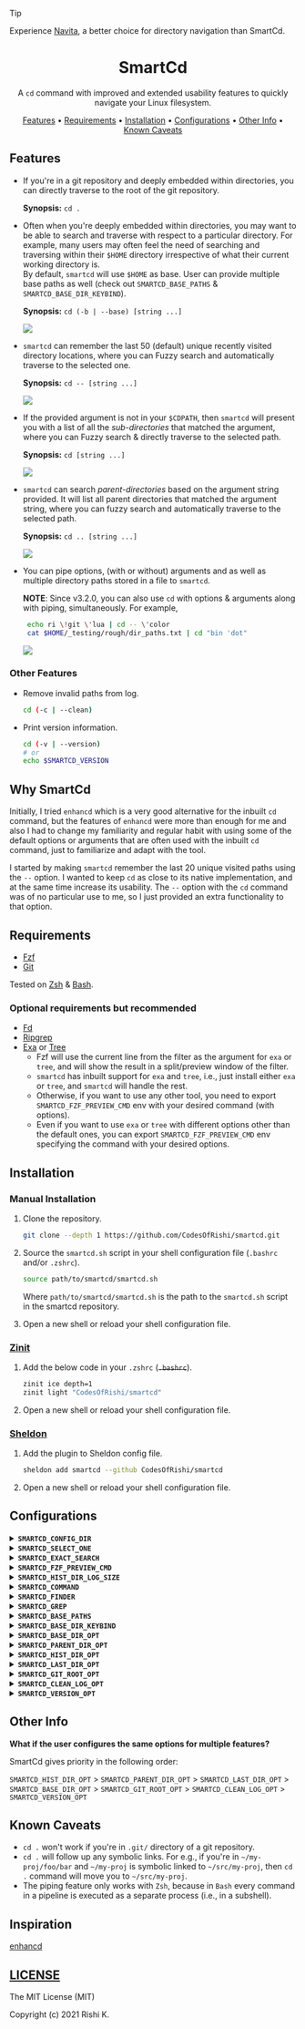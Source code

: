 > [!TIP]
> Experience [Navita](https://github.com/CodesOfRishi/navita), a better choice for directory navigation than SmartCd.

<div align="center">

# SmartCd

A `cd` command with improved and extended usability features to quickly navigate your Linux filesystem.

[Features](#features) •
[Requirements](#requirements) •
[Installation](#installation) •
[Configurations](#configurations) •
[Other Info](#other-info) •
[Known Caveats](#known-caveats)

</div>

## Features

- If you're in a git repository and deeply embedded within directories, you can directly traverse to the root of the git repository.

  **Synopsis:** `cd .`

- Often when you're deeply embedded within directories, you may want to be able to search and traverse with respect to a particular directory. For example, many users may often feel the need of searching and traversing within their `$HOME` directory irrespective of what their current working directory is.<br>By default, `smartcd` will use `$HOME` as base. User can provide multiple base paths as well (check out `SMARTCD_BASE_PATHS` & `SMARTCD_BASE_DIR_KEYBIND`).

  **Synopsis:** `cd (-b | --base) [string ...]`

  <img src="https://i.imgur.com/cLaBg3B.gif">

- `smartcd` can remember the last 50 (default) unique recently visited directory locations, where you can Fuzzy search and automatically traverse to the selected one.

  **Synopsis:** `cd -- [string ...]`

  <img src="https://i.imgur.com/UqfGpLw.gif">

- If the provided argument is not in your `$CDPATH`, then `smartcd` will present you with a list of all the *sub-directories* that matched the argument, where you can Fuzzy search & directly traverse to the selected path.

  **Synopsis:** `cd [string ...]`

  <img src="https://i.imgur.com/xVDkHD7.gif">

- `smartcd` can search *parent-directories* based on the argument string provided. It will list all parent directories that matched the argument string, where you can fuzzy search and automatically traverse to the selected path.

  **Synopsis:** `cd .. [string ...]`

  <img src="https://i.imgur.com/rgkVR6v.gif">

- You can pipe options, (with or without) arguments and as well as multiple directory paths stored in a file to `smartcd`.

  **NOTE**: Since v3.2.0, you can also use `cd` with options & arguments along with piping, simultaneously.
  For example,

  ```bash
   echo ri \!git \'lua | cd -- \'color
   cat $HOME/_testing/rough/dir_paths.txt | cd "bin 'dot"
  ```

  <img src="https://i.imgur.com/gy3LPnq.gif">

### Other Features
- Remove invalid paths from log.

  ```bash
  cd (-c | --clean)
  ```

- Print version information.

  ```bash
  cd (-v | --version)
  # or
  echo $SMARTCD_VERSION
  ```


## Why SmartCd

Initially, I tried `enhancd` which is a very good alternative for the inbuilt `cd` command, but the features of `enhancd` were more than enough for me and also I had to change my familiarity and regular habit with using some of the default options or arguments that are often used with the inbuilt `cd` command, just to familiarize and adapt with the tool.

I started by making `smartcd` remember the last 20 unique visited paths using the `--` option. I wanted to keep `cd` as close to its native implementation, and at the same time increase its usability. The `--` option with the `cd` command was of no particular use to me, so I just provided an extra functionality to that option.

## Requirements

- [Fzf](https://github.com/junegunn/fzf)
- [Git](https://git-scm.com/)

Tested on [Zsh](https://www.zsh.org/) & [Bash](https://www.gnu.org/software/bash/).

### Optional requirements but recommended

- [Fd](https://github.com/sharkdp/fd)
- [Ripgrep](https://github.com/BurntSushi/ripgrep)
- [Exa](https://the.exa.website/) or [Tree](https://linux.die.net/man/1/tree)
  - Fzf will use the current line from the filter as the argument for `exa` or `tree`, and will show the result in a split/preview window of the filter.
  - `smartcd` has inbuilt support for `exa` and `tree`, i.e., just install either `exa` or `tree`, and `smartcd` will handle the rest.
  - Otherwise, if you want to use any other tool, you need to export `SMARTCD_FZF_PREVIEW_CMD` env with your desired command (with options).
  - Even if you want to use `exa` or `tree` with different options other than the default ones, you can export `SMARTCD_FZF_PREVIEW_CMD` env specifying the command with your desired options.


## Installation

### Manual Installation

1. Clone the repository.

   ```bash
   git clone --depth 1 https://github.com/CodesOfRishi/smartcd.git
   ```
   
2. Source the `smartcd.sh` script in your shell configuration file (`.bashrc` and/or `.zshrc`).

   ```bash
   source path/to/smartcd/smartcd.sh
   ```

   Where `path/to/smartcd/smartcd.sh` is the path to the `smartcd.sh` script in the smartcd repository.

3. Open a new shell or reload your shell configuration file.

### [Zinit](https://github.com/zdharma-continuum/zinit)

1. Add the below code in your `.zshrc` (~~`.bashrc`~~).

   ```bash
   zinit ice depth=1
   zinit light "CodesOfRishi/smartcd"
   ```

2. Open a new shell or reload your shell configuration file.

### [Sheldon](https://sheldon.cli.rs/)

1. Add the plugin to Sheldon config file.

   ```bash
   sheldon add smartcd --github CodesOfRishi/smartcd
   ```

2. Open a new shell or reload your shell configuration file.

## Configurations

<details>
<summary><strong><code>SMARTCD_CONFIG_DIR</code></strong></summary>
<code>smartcd</code> stores logs in this location, which defaults to <code>~/.config/.smartcd</code>. To change location of the log file, export <code>SMARTCD_CONFIG_DIR</code> with your desired location.
</details>

<details>
<summary><strong><code>SMARTCD_SELECT_ONE</code></strong></summary>
If only 1 matching path is found and if the env is set to
<ul>
<li><code>1</code> then <code>smartcd</code> will directly traverse to the only matched directory path.</li>
<li><code>0</code> then <code>smartcd</code> will bring the interactive <code>fzf</code> filter before travering to the path.</li>
</ul>
This defaults to <code>0</code>.
</details>

<details>
<summary><strong><code>SMARTCD_EXACT_SEARCH</code></strong></summary>
Export the env as <code>1</code> to perform exact fzf search always. This defaults to <code>0</code>.
</details>

<details>
<summary><strong><code>SMARTCD_FZF_PREVIEW_CMD</code></strong></summary> 
Command (with options) to use with current line as argument from the <code>fzf</code> filter to show its result in <code>fzf</code>'s split/preview window.
<ul>
<li>For <code>exa</code>, it defaults to <code>exa -TaF -I '.git' --icons --group-directories-first --git-ignore --colour=always</code>.</li>
<li>For <Code>tree</Code>, it defaults to <Code>tree -I '.git' -C -a</Code>.</li>
</ul>
</details>

<details>
<summary><strong><code>SMARTCD_HIST_DIR_LOG_SIZE</code></strong></summary> 
Set number of unique recently visited directory paths <code>smartcd</code> should remember. This defaults to 50.
</details>

<details>
<summary><strong><code>SMARTCD_COMMAND</code></strong></summary> 
To use a custom command name for using smartcd, export <code>SMARTCD_COMMAND</code> env with your desired command name. This defaults to <code>cd</code>.
</details>

<details>
<summary><strong><code>SMARTCD_FINDER</code></strong></summary> 
To manually configure either to use <code>find</code> or <code>fd</code>/<code>fdfind</code> command.
</details>

<details>
<summary><strong><code>SMARTCD_GREP</code></strong></summary> 
To manually configure either to use <code>rg</code> or <code>grep</code> command.
</details>

<details>
<summary><strong><code>SMARTCD_BASE_PATHS</code></strong></summary> 
<ul>
<li>An array which stores multiple base directory paths. You can add multiple base directory paths to the array & the 1st element of the array will always be used as base.</li>
<li>For e.g., you can configure the array as:
<p>

```bash
SMARTCD_BASE_PATHS=( 
	"path/to/my/dir1" 
	"path/to/my/proj1" 
	"path/to/my/dir2" 
	"path/to/my/proj2" 
)
export SMARTCD_BASE_PATHS
```
</p>
<li>It defaults to <code>( "${HOME}" )</code>.</li>
</ul>
</details>

<details>
<summary><strong><code>SMARTCD_BASE_DIR_KEYBIND</code></strong></summary> 
<ul>
<li>User can use <code>CTRL-k</code> (default) keystroke to fuzzy search & select to change the base directory to use (for the current shell) from the <code>SMARTCD_BASE_PATHS</code> array.</li>
<li>This defaults to <code>\\C-k</code>, i.e., <code>CTRL-k</code></li>
</ul>
</details>

<details>
<summary><strong><code>SMARTCD_BASE_DIR_OPT</code></strong></summary> 
To use a different option for searching & traversing w.r.t. a particular base directory, export <code>SMARTCD_BASE_DIR_OPT</code> with your desired options with <i>spaces</i>. SmartCd will validate only the first 2 options provided in the env. This defaults to <code>"-b --base"</code>.
</details>

<details>
<summary><strong><code>SMARTCD_PARENT_DIR_OPT</code></strong></summary> 
To use a different option name for searching & traversing to parent-directories, export <code>SMARTCD_PARENT_DIR_OPT</code> with your desired option. This defaults to <code>..</code>.
</details>

<details>
<summary><strong><code>SMARTCD_HIST_DIR_OPT</code></strong></summary> 
To use a different option name for searching & traversing to recently visited directories, export <code>SMARTCD_HIST_DIR_OPT</code> with your desired option. This defaults to <code>--</code>.
</details>

<details>
<summary><strong><code>SMARTCD_LAST_DIR_OPT</code></strong></summary> 
To use a different option for traversing to last visited working directory, export <code>SMARTCD_LAST_DIR_OPT</code> with your desired option. This defaults to <code>-</code>.
</details>

<details>
<summary><strong><code>SMARTCD_GIT_ROOT_OPT</code></strong></summary> 
To use a different option name for traversing to root of a git repository, export <code>SMARTCD_GIT_ROOT_OPT</code> with your desired option. This defaults to <code>.</code>.
</details>

<details>
<summary><strong><code>SMARTCD_CLEAN_LOG_OPT</code></strong></summary> 
To use a different option name for removing invalid paths from log, export <code>SMARTCD_CLEAN_LOG_OPT</code> with your desired options with <i>spaces</i>. SmartCd will validate only the first 2 options provided in the env. This defaults to <code>"-c --clean"</code>.
</details>

<details>
<summary><strong><code>SMARTCD_VERSION_OPT</code></strong></summary> 
To use a different option name to print version information, export <code>SMARTCD_VERSION_OPT</code> with your desired options with <i>spaces</i>. SmartCd will validate only the first 2 options provided in the env. This defaults to <code>"-v --version"</code>.
</details>

## Other Info

**What if the user configures the same options for multiple features?** 

SmartCd gives priority in the following order:<br>

`SMARTCD_HIST_DIR_OPT` > `SMARTCD_PARENT_DIR_OPT` > `SMARTCD_LAST_DIR_OPT` > `SMARTCD_BASE_DIR_OPT` > `SMARTCD_GIT_ROOT_OPT` > `SMARTCD_CLEAN_LOG_OPT` > `SMARTCD_VERSION_OPT` 

## Known Caveats

- `cd .` won't work if you're in `.git/` directory of a git repository.
- `cd .` will follow up any symbolic links. For e.g., if you're in `~/my-proj/foo/bar` and `~/my-proj` is symbolic linked to `~/src/my-proj`, then `cd .` command will move you to `~/src/my-proj`.
- The piping feature only works with `Zsh`, because in `Bash` every command in a pipeline is executed as a separate process (i.e., in a subshell).

## Inspiration

[enhancd](https://github.com/b4b4r07/enhancd)

## [LICENSE](https://github.com/CodesOfRishi/smartcd/blob/main/LICENSE)

The MIT License (MIT)

Copyright (c) 2021 Rishi K.

